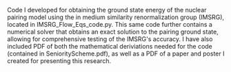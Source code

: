 Code I developed for obtaining the ground state energy of the nuclear pairing model using the in medium similarity renormalization group (IMSRG), located in IMSRG_Flow_Eqs_code.py. 
This same code further contains a numerical solver that obtains an exact solution to the pairing ground state, allowing for comprehensive testing of the IMSRG's accuracy.
I have also included PDF of both the mathematical deriviations needed for the code (contained in SeniorityScheme.pdf), as well as a PDF of a paper and poster I created for presenting this research. 

